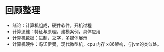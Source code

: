# 回顾整理


  * 绪论：计算机组成，硬件软件，开机过程
  * 计算思维：特征与原理，建模案例，具体应用
  * 计算机数据：进制，文字，多媒体展示
  * 计算机硬件：冯诺伊曼，现代微型机，cpu 内存 x86架构，与jvm的类似处。
